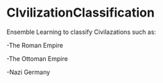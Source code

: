 # CIvilizationClassification
Ensemble Learning to classify Civilazations such as:

-The Roman Empire

-The Ottoman Empire

-Nazi Germany
